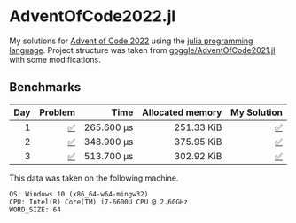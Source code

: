 # AdventOfCode2022.jl
My solutions for [Advent of Code 2022](https://adventofcode.com/2022/) using the [julia programming language](https://julialang.org/).
Project structure was taken from [goggle/AdventOfCode2021.jl](https://github.com/goggle/AdventOfCode2022.jl) with some modifications.

## Benchmarks
| Day | Problem | Time | Allocated memory | My Solution |
|----:|--------:|-----:|-----------------:|------------:|
| 1 | [:white_check_mark:](https://adventofcode.com/2022/day/1) | 265.600 μs | 251.33 KiB | [:white_check_mark:](https://github.com/electronsandstuff/AdventOfCode2022/blob/master/data/day01.txt) |
| 2 | [:white_check_mark:](https://adventofcode.com/2022/day/2) | 348.900 μs | 375.95 KiB | [:white_check_mark:](https://github.com/electronsandstuff/AdventOfCode2022/blob/master/data/day02.txt) |
| 3 | [:white_check_mark:](https://adventofcode.com/2022/day/3) | 513.700 μs | 302.92 KiB | [:white_check_mark:](https://github.com/electronsandstuff/AdventOfCode2022/blob/master/data/day03.txt) |

This data was taken on the following machine.
```
OS: Windows 10 (x86_64-w64-mingw32)
CPU: Intel(R) Core(TM) i7-6600U CPU @ 2.60GHz
WORD_SIZE: 64
```